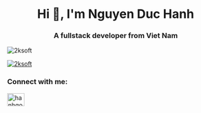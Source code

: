 <h1 align="center">Hi 👋, I'm Nguyen Duc Hanh</h1>
<h3 align="center">A fullstack developer from Viet Nam</h3>

<p align="left"> <img src="https://komarev.com/ghpvc/?username=2ksoft&label=Profile%20views&color=0e75b6&style=flat" alt="2ksoft" /> </p>

<p align="left"> <a href="https://github.com/ryo-ma/github-profile-trophy"><img src="https://github-profile-trophy.vercel.app/?username=2ksoft" alt="2ksoft" /></a> </p>

<h3 align="left">Connect with me:</h3>
<p align="left">
<a href="https://fb.com/hanhgoogle" target="blank"><img align="center" src="https://cdn.jsdelivr.net/npm/simple-icons@3.0.1/icons/facebook.svg" alt="hanhgoogle" height="30" width="40" /></a>
</p>

